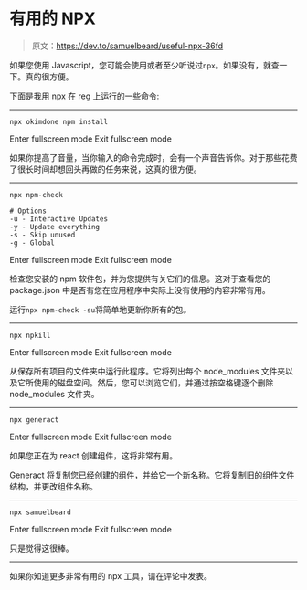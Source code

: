 # 有用的 NPX

> 原文：<https://dev.to/samuelbeard/useful-npx-36fd>

如果您使用 Javascript，您可能会使用或者至少听说过`npx`。如果没有，就查一下。真的很方便。

下面是我用 npx 在 reg 上运行的一些命令:

* * *

```
npx okimdone npm install 
```

Enter fullscreen mode Exit fullscreen mode

如果你提高了音量，当你输入的命令完成时，会有一个声音告诉你。对于那些花费了很长时间却想回头再做的任务来说，这真的很方便。

* * *

```
npx npm-check

# Options
-u - Interactive Updates
-y - Update everything
-s - Skip unused
-g - Global 
```

Enter fullscreen mode Exit fullscreen mode

检查您安装的 npm 软件包，并为您提供有关它们的信息。这对于查看您的 package.json 中是否有您在应用程序中实际上没有使用的内容非常有用。

运行`npx npm-check -su`将简单地更新你所有的包。

* * *

```
npx npkill 
```

Enter fullscreen mode Exit fullscreen mode

从保存所有项目的文件夹中运行此程序。它将列出每个 node_modules 文件夹以及它所使用的磁盘空间。然后，您可以浏览它们，并通过按空格键逐个删除 node_modules 文件夹。

* * *

```
npx generact 
```

Enter fullscreen mode Exit fullscreen mode

如果您正在为 react 创建组件，这将非常有用。

Generact 将复制您已经创建的组件，并给它一个新名称。它将复制旧的组件文件结构，并更改组件名称。

* * *

```
npx samuelbeard 
```

Enter fullscreen mode Exit fullscreen mode

只是觉得这很棒。

* * *

如果你知道更多非常有用的 npx 工具，请在评论中发表。